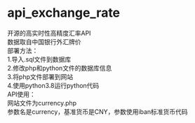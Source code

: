 # api_exchange_rate
开源的高实时性高精度汇率API   
数据取自中国银行外汇牌价   
部署方法：   
1.导入.sql文件到数据库   
2.修改php和python文件的数据库信息      
3.将php文件部署到网站  
4.使用python3.8运行python代码   
API使用：  
网站文件为currency.php  
参数名是currency，基准货币是CNY，参数使用iban标准货币代码  
